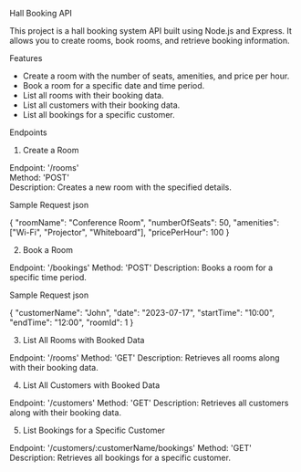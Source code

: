 Hall Booking API

This project is a hall booking system API built using Node.js and Express. It allows you to create rooms, book rooms, and retrieve booking information.

Features

- Create a room with the number of seats, amenities, and price per hour.
- Book a room for a specific date and time period.
- List all rooms with their booking data.
- List all customers with their booking data.
- List all bookings for a specific customer.

Endpoints

1. Create a Room

Endpoint: '/rooms'  
Method: 'POST'  
Description: Creates a new room with the specified details.

Sample Request
json

{
"roomName": "Conference Room",
"numberOfSeats": 50,
"amenities": ["Wi-Fi", "Projector", "Whiteboard"],
"pricePerHour": 100
}

2. Book a Room

Endpoint: '/bookings'
Method: 'POST'
Description: Books a room for a specific time period.

Sample Request
json

{
"customerName": "John",
"date": "2023-07-17",
"startTime": "10:00",
"endTime": "12:00",
"roomId": 1
}

3. List All Rooms with Booked Data

Endpoint: '/rooms'
Method: 'GET'
Description: Retrieves all rooms along with their booking data.

4. List All Customers with Booked Data

Endpoint: '/customers'
Method: 'GET'
Description: Retrieves all customers along with their booking data.

5. List Bookings for a Specific Customer

Endpoint: '/customers/:customerName/bookings'
Method: 'GET'
Description: Retrieves all bookings for a specific customer.
